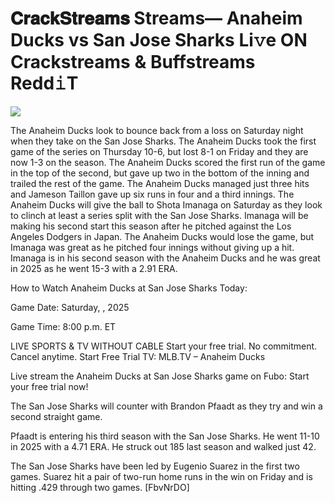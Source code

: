 # 𝐂𝐫𝐚𝐜𝐤𝐒𝐭𝐫𝐞𝐚𝐦𝐬 Streams— Anaheim Ducks vs San Jose Sharks Li𝚟e ON Crackstreams & Buffstreams Redd𝚒T  
  
  
[![](https://i.imgur.com/qSNzIqt.png)](https://movie.rssnews.media/QDTePpepg.php)  
  
The Anaheim Ducks look to bounce back from a loss on Saturday night when they take on the San Jose Sharks. The Anaheim Ducks took the first game of the series on Thursday 10-6, but lost 8-1 on Friday and they are now 1-3 on the season. The Anaheim Ducks scored the first run of the game in the top of the second, but gave up two in the bottom of the inning and trailed the rest of the game. The Anaheim Ducks managed just three hits and Jameson Taillon gave up six runs in four and a third innings. The Anaheim Ducks will give the ball to Shota Imanaga on Saturday as they look to clinch at least a series split with the San Jose Sharks. Imanaga will be making his second start this season after he pitched against the Los Angeles Dodgers in Japan. The Anaheim Ducks would lose the game, but Imanaga was great as he pitched four innings without giving up a hit. Imanaga is in his second season with the Anaheim Ducks and he was great in 2025 as he went 15-3 with a 2.91 ERA.

How to Watch Anaheim Ducks at San Jose Sharks Today:

Game Date: Saturday, , 2025

Game Time: 8:00 p.m. ET

LIVE SPORTS & TV WITHOUT CABLE
Start your free trial. No commitment. Cancel anytime.
Start Free Trial
TV: MLB.TV – Anaheim Ducks

Live stream the Anaheim Ducks at San Jose Sharks game on Fubo: Start your free trial now!

The San Jose Sharks will counter with Brandon Pfaadt as they try and win a second straight game.

Pfaadt is entering his third season with the San Jose Sharks. He went 11-10 in 2025 with a 4.71 ERA. He struck out 185 last season and walked just 42.

The San Jose Sharks have been led by Eugenio Suarez in the first two games. Suarez hit a pair of two-run home runs in the win on Friday and is hitting .429 through two games. [FbvNrDO]